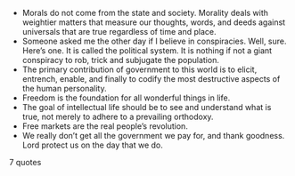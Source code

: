  - Morals do not come from the state and society. Morality deals with weightier matters that measure our thoughts, words, and deeds against universals that are true regardless of time and place.
 - Someone asked me the other day if I believe in conspiracies. Well, sure. Here’s one. It is called the political system. It is nothing if not a giant conspiracy to rob, trick and subjugate the population.
 - The primary contribution of government to this world is to elicit, entrench, enable, and finally to codify the most destructive aspects of the human personality.
 - Freedom is the foundation for all wonderful things in life.
 - The goal of intellectual life should be to see and understand what is true, not merely to adhere to a prevailing orthodoxy.
 - Free markets are the real people’s revolution.
 - We really don’t get all the government we pay for, and thank goodness. Lord protect us on the day that we do.

7 quotes